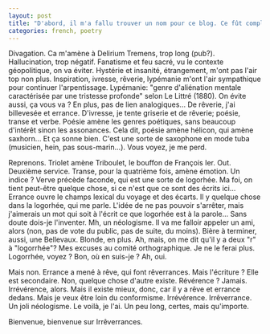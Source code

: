 ```yaml
---
layout: post
title: "D'abord, il m'a fallu trouver un nom pour ce blog. Ce fût compliqué. Je suis parti d'arborescence, pour raisons de... Ben, parce que l'idée était de partir dans tous les sens, une espèce de sorte de patchwork incomplet et bizarroïde, si vous voulez. Si vous ne voulez pas, cela dit, c'est le même prix. Donc, je cherche arborescence et synonymes, sur sensagent.com (merde, ma première pub, et en plus, non rémunérée...). Arborescence, donc, ne donne rien comme synonyme et analogie. Bon. Next. Divagations, alors ?"
categories: french, poetry
---
```


Divagation. Ca m'amène à Delirium Tremens, trop long (pub?). Hallucination, trop négatif. Fanatisme et feu sacré, vu le contexte géopolitique, on va éviter. Hystérie et insanité, étrangement, m'ont pas l'air top non plus. Inspiration, ivresse, rêverie, lypémanie m'ont l'air sympathique pour continuer l'arpentissage. Lypémanie: "genre d'aliénation mentale caractérisée par une tristesse profonde" selon Le Littré (1880). On évite aussi, ça vous va ? En plus, pas de lien analogiques... De rêverie, j'ai billevesée et errance. D'ivresse, je tente griserie et de rêverie; poésie, transe et verbe. Poésie amène les genres poétiques, sans beaucoup d'intérêt sinon les assonances. Cela dit, poésie amène hélicon, qui amène saxhorn... Et ça sonne bien. C'est une sorte de saxophone en mode tuba (musicien, hein, pas sous-marin...). Vous voyez, je me perd.

Reprenons. Triolet amène Triboulet, le bouffon de François Ier. Out. Deuxième service. Transe, pour la quatrième fois, amène émotion. Un indice ? Verve précède faconde, qui est une sorte de logorhée. Ma foi, on tient peut-être quelque chose, si ce n'est que ce sont des écrits ici... Errance ouvre le champs lexical du voyage et des écarts. Il y quelque chose dans la logorhée, qui me parle. L'idée de ne pas pouvoir s'arrêter, mais j'aimerais un mot qui soit à l'écrit ce que logorhée est à la parole... Sans doute dois-je l'inventer. Mh, un néologisme. Il va me falloir appeler un ami, alors (non, pas de vote du public, pas de suite, du moins). Bière à terminer, aussi, une Bellevaux. Blonde, en plus. Ah, mais, on me dit qu'il y a deux "r" à "logorrhée"? Mes excuses au comité orthographique. Je ne le ferai plus. Logorrhée, voyez ? Bon, où en suis-je ? Ah, oui.

Mais non. Errance a mené à rêve, qui font rêverrances. Mais l'écriture ? Elle est secondaire. Non, quelque chose d'autre existe. Révérence ? Jamais. Irrévérence, alors. Mais il existe mieux, donc, car il y a rêve et errance dedans. Mais je veux être loin du conformisme. Irrévérence. Irrêverrance. Un joli néologisme. Le voilà, je l'ai. Un peu long, certes, mais qu'importe. 

Bienvenue, bienvenue sur Irrêverrances. 
